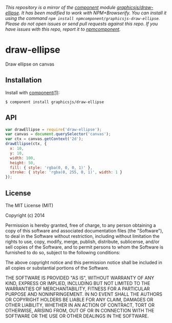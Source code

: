*This repository is a mirror of the [component](http://component.io) module [graphicsjs/draw-ellipse](http://github.com/graphicsjs/draw-ellipse). It has been modified to work with NPM+Browserify. You can install it using the command `npm install npmcomponent/graphicsjs-draw-ellipse`. Please do not open issues or send pull requests against this repo. If you have issues with this repo, report it to [npmcomponent](https://github.com/airportyh/npmcomponent).*

# draw-ellipse

  Draw ellipse on canvas

## Installation

  Install with [component(1)](http://component.io):

    $ component install graphicsjs/draw-ellipse

## API

```js
var drawEllipse = require('draw-ellipse');
var canvas = document.querySelector('canvas');
var ctx = canvas.getContext('2d');
drawEllipse(ctx, {
  x: 10,
  y: 10,
  width: 100,
  height: 50,
  fill: { style: 'rgba(0, 0, 0, 1)' },
  stroke: { style: 'rgba(0, 255, 0, 1)', width: 1 }
});
```

## License

  The MIT License (MIT)

  Copyright (c) 2014 <copyright holders>

  Permission is hereby granted, free of charge, to any person obtaining a copy
  of this software and associated documentation files (the "Software"), to deal
  in the Software without restriction, including without limitation the rights
  to use, copy, modify, merge, publish, distribute, sublicense, and/or sell
  copies of the Software, and to permit persons to whom the Software is
  furnished to do so, subject to the following conditions:

  The above copyright notice and this permission notice shall be included in
  all copies or substantial portions of the Software.

  THE SOFTWARE IS PROVIDED "AS IS", WITHOUT WARRANTY OF ANY KIND, EXPRESS OR
  IMPLIED, INCLUDING BUT NOT LIMITED TO THE WARRANTIES OF MERCHANTABILITY,
  FITNESS FOR A PARTICULAR PURPOSE AND NONINFRINGEMENT. IN NO EVENT SHALL THE
  AUTHORS OR COPYRIGHT HOLDERS BE LIABLE FOR ANY CLAIM, DAMAGES OR OTHER
  LIABILITY, WHETHER IN AN ACTION OF CONTRACT, TORT OR OTHERWISE, ARISING FROM,
  OUT OF OR IN CONNECTION WITH THE SOFTWARE OR THE USE OR OTHER DEALINGS IN
  THE SOFTWARE.